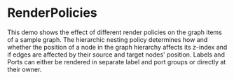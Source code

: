 # RenderPolicies

This demo shows the effect of different render policies on the graph items of a sample graph.
      The hierarchic nesting policy determines how and whether the position of a node in the 
      graph hierarchy affects its z-index and if edges are affected by their source and target nodes' position.
      Labels and Ports can either be rendered in separate label and port groups or directly at their owner.
